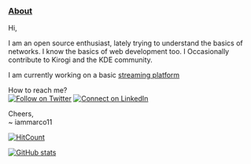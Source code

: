<h3><ins>About</ins></h3>
Hi,

I am an open source enthusiast, lately trying to understand the basics of networks. I know the basics of web development too. I Occasionally contribute to Kirogi and the KDE community.

I am currently working on a basic [streaming platform](https://github.com/Team-SYNACKd/progressive-streaming)

How to reach me?<br>
[![Follow on Twitter](https://img.shields.io/badge/--twitter?label=Twitter&logo=Twitter&style=social)](https://twitter.com/akshaay_11) [![Connect on LinkedIn](https://img.shields.io/badge/--linkedin?label=LinkedIn&logo=LinkedIn&style=social)](https://www.linkedin.com/in/akshay-praveen-nair-8bb981197/)

Cheers,<br>
~ iammarco11

[![HitCount](http://hits.dwyl.com/iammarco11.svg)](http://hits.dwyl.com/iammarco11)

[![GitHub stats](https://github-readme-stats.vercel.app/api?username=iammarco11&show_icons=true&title_color=fff&icon_color=79ff97&text_color=9f9f9f&bg_color=151515)](https://github.com/iammarco11/github-readme-stats)
